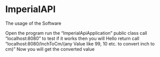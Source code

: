 # ImperialAPI

The usage of the Software

Open the program
run the “ImperialApiApplication” public class
call “localhost:8080” to test if it works then you will Hello return
call “localhost:8080/InchToCm/(any Value like 99, 10 etc. to convert inch to cm)” 
Now you will get the converted value
